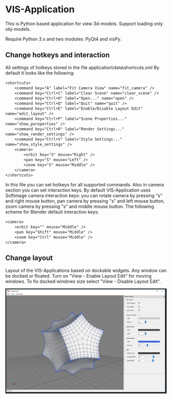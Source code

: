 # VIS-Application

This is Python based application for view 3d-models. Support loading only obj-models.

Require Python 3.x and two modules: PyQt4 and visPy.

## Change hotkeys and interaction

All settings of hotkeys stored in the file application\data\shortcuts.xml By default it looks like the following:

```
<shortcuts>
    <command key="A" label="Fit Camera View" name="fit_camera" />
	<command key="Ctrl+C" label="Clear Scene" name="clear_scene" />
    <command key="Ctrl+O" label="Open..." name="open" />
    <command key="Ctrl+Q" label="Quit" name="quit" />
    <command key="Ctrl+E" label="Enable/Disable Layout Edit" name="edit_layout" />
    <command key="Ctrl+P" label="Scene Properties..." name="show_poroperties" />
	<command key="Ctrl+R" label="Render Settings..." name="show_render_settings" />
	<command key="Ctrl+V" label="Style Settings..." name="show_style_settings" />
    <camera>
        <orbit key="S" mouse="Right" />
        <pan key="S" mouse="Left" />
        <zoom key="S" mouse="Middle" />
    </camera>
</shortcuts>
```

In this file you can set hotkeys for all supported commands. Also in camera section you can set interaction keys. By default VIS-Application uses Softimage camera interaction keys: you can rotate camera by pressing "s" and right mouse button, pan camera by pressing "s" and left mouse button, zoom camera by pressing "s" and middle mouse button.  The following scheme for Blender default interaction keys:

```
<camera>
    <orbit key="" mouse="Middle" />
    <pan key="Shift" mouse="Middle" />
    <zoom key="Ctrl" mouse="Middle" />
</camera>
```

## Change layout

Layout of the VIS-Applications based on dockable widgets. Any window can be docked or floated. Turn on "View - Enable Layout Edit" for moving windows. To fix docked windows size select "View - Disable Layout Edit".

![Screen with the program window](screen.png?raw=true)